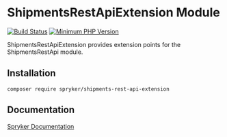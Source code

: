# ShipmentsRestApiExtension Module
[![Build Status](https://travis-ci.org/spryker/shipments-rest-api-extension.svg)](https://travis-ci.org/spryker/shipments-rest-api-extension)
[![Minimum PHP Version](https://img.shields.io/badge/php-%3E%3D%207.2-8892BF.svg)](https://php.net/)

ShipmentsRestApiExtension provides extension points for the ShipmentsRestApi module.

## Installation

```
composer require spryker/shipments-rest-api-extension
```

## Documentation

[Spryker Documentation](https://academy.spryker.com/developing_with_spryker/module_guide/modules.html)
